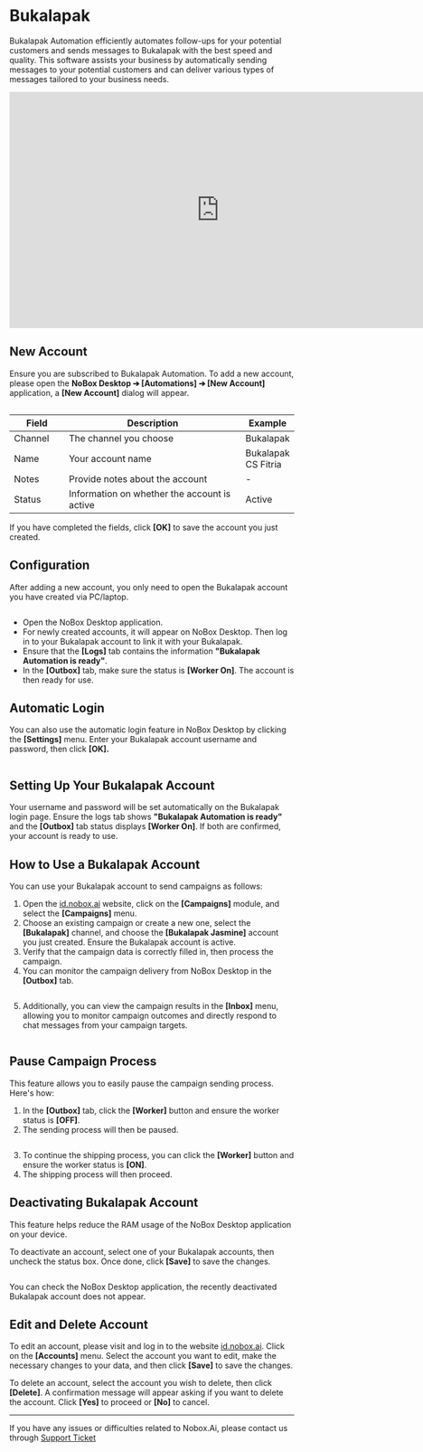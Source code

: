 # <i class="fa-regular fa-store"></i> Bukalapak

Bukalapak Automation efficiently automates follow-ups for your potential customers and sends messages to Bukalapak with the best speed and quality. This software assists your business by automatically sending messages to your potential customers and can deliver various types of messages tailored to your business needs.

<iframe width="742" height="418" src="https://www.youtube.com/embed/p3Hj9Kipzsg/" title="01. Instalasi NoBox Desktop" frameborder="0" allow="accelerometer; autoplay; clipboard-write; encrypted-media; gyroscope; picture-in-picture; web-share" referrerpolicy="strict-origin-when-cross-origin" allowfullscreen></iframe>

## **New Account**

Ensure you are subscribed to Bukalapak Automation. To add a new account, please open the **NoBox Desktop ➔ \[Automations] ➔ \[New Account]** application, a **\[New Account]** dialog will appear.

<figure><img src="../.gitbook/assets/Account Bukalapak.png" alt=""><figcaption></figcaption></figure>

<table><thead><tr><th width="86.4000244140625">Field</th><th width="352.4000244140625">Description</th><th>Example</th></tr></thead><tbody><tr><td>Channel</td><td>The channel you choose</td><td>Bukalapak</td></tr><tr><td>Name</td><td>Your account name</td><td>Bukalapak CS Fitria</td></tr><tr><td>Notes</td><td>Provide notes about the account</td><td>-</td></tr><tr><td>Status</td><td>Information on whether the account is active</td><td>Active</td></tr></tbody></table>

If you have completed the fields, click **\[OK]** to save the account you just created.

## **Configuration**

After adding a new account, you only need to open the Bukalapak account you have created via PC/laptop.

<figure><img src="../.gitbook/assets/Login Bukalapak.png" alt=""><figcaption></figcaption></figure>

- Open the NoBox Desktop application.
- For newly created accounts, it will appear on NoBox Desktop. Then log in to your Bukalapak account to link it with your Bukalapak.
- Ensure that the **\[Logs]** tab contains the information **"Bukalapak Automation is ready"**.
- In the **\[Outbox]** tab, make sure the status is **\[Worker On]**. The account is then ready for use.

## **Automatic Login**

You can also use the automatic login feature in NoBox Desktop by clicking the **\[Settings]** menu. Enter your Bukalapak account username and password, then click **\[OK].**

<figure><img src="../.gitbook/assets/Auto Login Bukalapak.png" alt=""><figcaption></figcaption></figure>

## **Setting Up Your Bukalapak Account**

Your username and password will be set automatically on the Bukalapak login page. Ensure the logs tab shows **"Bukalapak Automation is ready"** and the **\[Outbox]** tab status displays **\[Worker On]**. If both are confirmed, your account is ready to use.

## **How to Use a Bukalapak Account**

You can use your Bukalapak account to send campaigns as follows:

1. Open the [id.nobox.ai](https://id.nobox.ai/) website, click on the **\[Campaigns]** module, and select the **\[Campaigns]** menu.
2. Choose an existing campaign or create a new one, select the **\[Bukalapak]** channel, and choose the **\[Bukalapak Jasmine]** account you just created. Ensure the Bukalapak account is active.
3. Verify that the campaign data is correctly filled in, then process the campaign.
4. You can monitor the campaign delivery from NoBox Desktop in the **\[Outbox]** tab.

<figure><img src="../.gitbook/assets/Outbox Bukalapak.png" alt=""><figcaption></figcaption></figure>

5. Additionally, you can view the campaign results in the **\[Inbox]** menu, allowing you to monitor campaign outcomes and directly respond to chat messages from your campaign targets.

<figure><img src="../.gitbook/assets/Inbox Bukalapak.png" alt=""><figcaption></figcaption></figure>

## **Pause Campaign Process**

This feature allows you to easily pause the campaign sending process. Here's how:

1. In the **\[Outbox]** tab, click the **\[Worker]** button and ensure the worker status is **\[OFF]**.
2. The sending process will then be paused.

<figure><img src="../.gitbook/assets/Jeda Bukalapak.png" alt=""><figcaption></figcaption></figure>

3. To continue the shipping process, you can click the **\[Worker]** button and ensure the worker status is **\[ON]**.
4. The shipping process will then proceed.

## **Deactivating Bukalapak Account**

This feature helps reduce the RAM usage of the NoBox Desktop application on your device.

To deactivate an account, select one of your Bukalapak accounts, then uncheck the status box. Once done, click **\[Save]** to save the changes.

<figure><img src="../.gitbook/assets/Nonaktif Bukalapak.png" alt=""><figcaption></figcaption></figure>

You can check the NoBox Desktop application, the recently deactivated Bukalapak account does not appear.

## **Edit and Delete Account**

To edit an account, please visit and log in to the website [id.nobox.ai](https://id.nobox.ai/). Click on the **\[Accounts]** menu. Select the account you want to edit, make the necessary changes to your data, and then click **\[Save]** to save the changes.

To delete an account, select the account you wish to delete, then click **\[Delete]**. A confirmation message will appear asking if you want to delete the account. Click **\[Yes]** to proceed or **\[No]** to cancel.

---

If you have any issues or difficulties related to Nobox.Ai, please contact us through [Support Ticket](https://crm.nobox.ai/clients/tickets)
